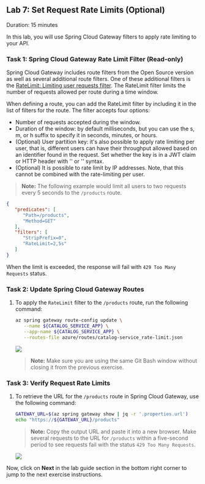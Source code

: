 ## Lab 7:  Set Request Rate Limits (Optional)
Duration: 15 minutes

In this lab, you will use Spring Cloud Gateway filters to apply rate limiting to your API.

### Task 1: Spring Cloud Gateway Rate Limit Filter (Read-only)

Spring Cloud Gateway includes route filters from the Open Source version as well as several additional route filters. One of these additional filters is the [RateLimit: Limiting user requests filter](https://docs.vmware.com/en/VMware-Spring-Cloud-Gateway-for-Kubernetes/1.1/scg-k8s/GUID-route-filters.html#ratelimit-limiting-user-requests-filter). The RateLimit filter limits the number of requests allowed per route during a time window.

   When defining a route, you can add the RateLimit filter by including it in the list of filters for the route. The filter accepts four options:

   * Number of requests accepted during the window.
   * Duration of the window: by default milliseconds, but you can use the s, m, or h suffix to specify it in seconds, minutes, or hours.
   * (Optional) User partition key: it's also possible to apply rate limiting per user, that is, different users can have their throughput allowed based on an identifier found in the request. Set whether the key is in a JWT claim or HTTP header with '' or '' syntax.
   * (Optional) It is possible to rate limit by IP addresses. Note, that this cannot be combined with the rate-limiting per user.

   > **Note:** The following example would limit all users to two requests every 5 seconds to the `/products` route.

   ```json
   {
      "predicates": [
         "Path=/products",
         "Method=GET"
      ],
      "filters": [
         "StripPrefix=0",
         "RateLimit=2,5s"
      ]
   }
   ```

When the limit is exceeded, the response will fail with `429 Too Many Requests` status.

### Task 2: Update Spring Cloud Gateway Routes

1. To apply the `RateLimit` filter to the `/products` route, run the following command:

   ```bash
   az spring gateway route-config update \
      --name ${CATALOG_SERVICE_APP} \
      --app-name ${CATALOG_SERVICE_APP} \
      --routes-file azure/routes/catalog-service_rate-limit.json
   ```

   ![](Images/mjv2-30-new.png)
   
   
   > **Note:** Make sure you are using the same Git Bash window without closing it from the previous exercise.

### Task 3: Verify Request Rate Limits

1. To retrieve the URL for the `/products` route in Spring Cloud Gateway, use the following command:

   ```bash
   GATEWAY_URL=$(az spring gateway show | jq -r '.properties.url')
   echo "https://${GATEWAY_URL}/products"
   ```

     > **Note:** Copy the output URL and paste it into a new browser. Make several requests to the URL for `/products` within a five-second period to see requests fail with the status `429 Too Many Requests`.
   
   ![](Images/L7-t3-s1.png) 


Now, click on **Next** in the lab guide section in the bottom right corner to jump to the next exercise instructions.
